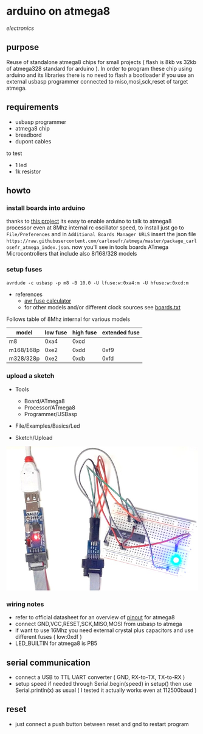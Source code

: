 # arduino on atmega8

*electronics*

## purpose

Reuse of standalone atmega8 chips for small projects ( flash is 8kb vs 32kb of atmega328 standard for arduino ).
In order to program these chip using arduino and its libraries there is no need to flash a bootloader if you use an external usbasp programmer connected to miso,mosi,sck,reset of target atmega.

## requirements

- usbasp programmer
- atmega8 chip
- breadbord
- dupont cables

to test
- 1 led
- 1k resistor

## howto

### install boards into arduino

thanks to [this project](https://github.com/carlosefr/atmega) its easy to enable arduino to talk to atmega8 processor even at 8Mhz internal rc oscillator speed, to install just go to `File/Preferences` and in `Additional Boards Manager URLS` insert the json file `https://raw.githubusercontent.com/carlosefr/atmega/master/package_carlosefr_atmega_index.json`.
now you'll see in tools boards ATmega Microcontrollers that include also 8/168/328 models

### setup fuses

```
avrdude -c usbasp -p m8 -B 10.0 -U lfuse:w:0xa4:m -U hfuse:w:0xcd:m
```

- references
  - [avr fuse calculator](http://eleccelerator.com/fusecalc/fusecalc.php?chip=atmega8&LOW=A4&HIGH=CD)
  - for other models and/or different clock sources see [boards.txt](https://github.com/carlosefr/atmega/blob/master/avr/boards.txt)
  
Follows table of 8Mhz internal for various models

| **model** | **low fuse** | **high fuse** | **extended fuse** |
|---|---|---|---|
| m8 | 0xa4 | 0xcd | |
| m168/168p | 0xe2 | 0xdd | 0xf9 |
| m328/328p | 0xe2 | 0xdb | 0xfd |

### upload a sketch

- Tools
  - Board/ATmega8
  - Processor/ATmega8
  - Programmer/USBasp

- File/Examples/Basics/Led
- Sketch/Upload

![img](/_files/atmega8-arduino-bootloaded.jpg)

### wiring notes

- refer to official datasheet for an overview of [pinout](http://ww1.microchip.com/downloads/en/DeviceDoc/Atmel-2486-8-bit-AVR-microcontroller-ATmega8_L_summary.pdf) for atmega8
- connect GND,VCC,RESET,SCK,MISO,MOSI from usbasp to atmega
- if want to use 16Mhz you need external crystal plus capacitors and use different fuses ( low:0xdf )
- LED_BUILTIN for atmega8 is PB5

## serial communication

- connect a USB to TTL UART converter ( GND, RX-to-TX, TX-to-RX )
- setup speed if needed through Serial.begin(speed) in setup() then use Serial.println(x) as usual ( I tested it actually works even at 112500baud )

## reset

- just connect a push button between reset and gnd to restart program
